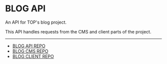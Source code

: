 # BLOG API
An API for TOP's blog project.

This API handles requests from the CMS and client parts of the project.

---
- [BLOG API REPO](https://github.com/99slayer/blog-api)
- [BLOG CMS REPO](https://github.com/99slayer/blog-cms)
- [BLOG CLIENT REPO](https://github.com/99slayer/blog-client)
